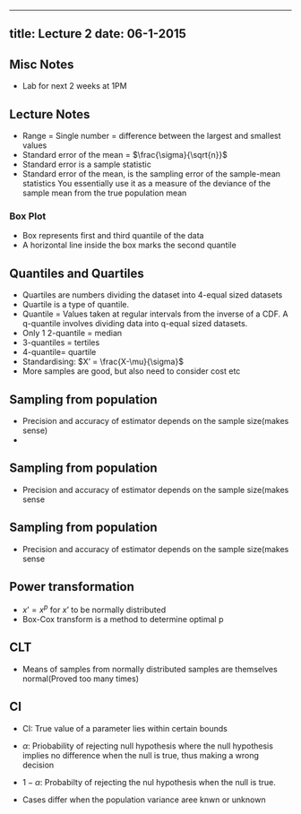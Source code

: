 ------------------------------------------
title: Lecture 2
date: 06-1-2015
------------------------------------------

## Misc Notes
- Lab for next 2 weeks at 1PM

## Lecture Notes
- Range = Single number = difference between the largest and smallest values
- Standard error of the mean = $\frac{\sigma}{\sqrt{n}}$
- Standard error is a sample statistic
- Standard error of the mean, is the sampling error of the sample-mean statistics
You essentially use it as a measure of the deviance of the sample mean from the
true population mean

### Box Plot

- Box represents first and third quantile of the data
- A horizontal line inside the box marks the second quantile

## Quantiles and Quartiles
- Quartiles are numbers dividing the dataset into 4-equal sized datasets
- Quartile is a type of quantile.
- Quantile = Values taken at regular intervals from the inverse of a CDF. A q-quantile involves
dividing data into q-equal sized datasets.
- Only 1 2-quantile = median
- 3-quantiles =  tertiles
- 4-quantile= quartile
- Standardising: $X’ = \frac{X-\mu}{\sigma}$
- More samples are good, but also need to consider cost etc

## Sampling from population
- Precision and accuracy of estimator depends on the sample size(makes sense)
- 
## Sampling from population
- Precision and accuracy of estimator depends on the sample size(makes sense
## Sampling from population
- Precision and accuracy of estimator depends on the sample size(makes sense

## Power transformation
- $x’ = x^p$ for $x’$ to be normally distributed
- Box-Cox transform is a method to determine optimal p

## CLT

- Means of samples from normally distributed samples are themselves normal(Proved too many times)

## CI

- CI: True value of a parameter lies within certain bounds
- $\alpha$: Priobability of rejecting null hypothesis where the null hypothesis implies no difference
when the null is true, thus making a wrong decision
- $1-\alpha$: Probabilty of rejecting the nul hypothesis when the null is true.

- Cases differ when the population variance aree knwn or unknown
